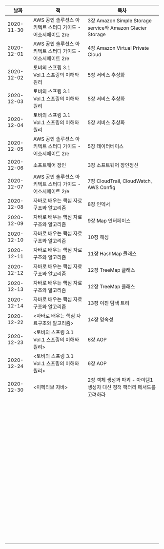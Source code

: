 | 날짜       | 책                                                          | 목차                                                         |
| ---------- | ----------------------------------------------------------- | ------------------------------------------------------------ |
| 2020-11-30 | AWS 공인 솔루션스 아키텍트 스터디 가이드 - 어소시에이트 2/e | 3장 Amazon Simple Storage service와 Amazon Glacier Storage   |
| 2020-12-01 | AWS 공인 솔루션스 아키텍트 스터디 가이드 - 어소시에이트 2/e | 4장 Amazon Virtual Private Cloud                             |
| 2020-12-02 | 토비의 스프링 3.1 Vol.1 스프링의 이해와 원리                | 5장 서비스 추상화                                            |
| 2020-12-03 | 토비의 스프링 3.1 Vol.1 스프링의 이해와 원리                | 5장 서비스 추상화                                            |
| 2020-12-04 | 토비의 스프링 3.1 Vol.1 스프링의 이해와 원리                | 5장 서비스 추상화                                            |
| 2020-12-05 | AWS 공인 솔루션스 아키텍트 스터디 가이드 - 어소시에이트 2/e | 5장 데이터베이스                                             |
| 2020-12-06 | 소프트웨어 장인                                             | 3장 소프트웨어 장인정신                                      |
| 2020-12-07 | AWS 공인 솔루션스 아키텍트 스터디 가이드 - 어소시에이트 2/e | 7장 CloudTrail, CloudWatch, AWS Config                       |
| 2020-12-08 | 자바로 배우는 핵심 자료구조와 알고리즘                      | 8장 인덱서                                                   |
| 2020-12-09 | 자바로 배우는 핵심 자료구조와 알고리즘                      | 9장 Map 인터페이스                                           |
| 2020-12-10 | 자바로 배우는 핵심 자료구조와 알고리즘                      | 10장 해싱                                                    |
| 2020-12-11 | 자바로 배우는 핵심 자료구조와 알고리즘                      | 11장 HashMap 클래스                                          |
| 2020-12-12 | 자바로 배우는 핵심 자료구조와 알고리즘                      | 12장 TreeMap 클래스                                          |
| 2020-12-13 | 자바로 배우는 핵심 자료구조와 알고리즘                      | 12장 TreeMap 클래스                                          |
| 2020-12-14 | 자바로 배우는 핵심 자료구조와 알고리즘                      | 13장 이진 탐색 트리                                          |
| 2020-12-22 | <자바로 배우는 핵심 자료구조와 알고리즘>                    | 14장 영속성                                                  |
| 2020-12-23 | <토비의 스프링 3.1 Vol.1 스프링의 이해와 원리>              | 6장 AOP                                                      |
| 2020-12-24 | <토비의 스프링 3.1 Vol.1 스프링의 이해와 원리>              | 6장 AOP                                                      |
| 2020-12-30 | <이펙티브 자바>                                             | 2장 객체 생성과 파괴 - 아이템1 생성자 대신 정적 팩터리 메서드를 고려하라 |
|            |                                                             |                                                              |
|            |                                                             |                                                              |
|            |                                                             |                                                              |
|            |                                                             |                                                              |
|            |                                                             |                                                              |
|            |                                                             |                                                              |
|            |                                                             |                                                              |
|            |                                                             |                                                              |
|            |                                                             |                                                              |
|            |                                                             |                                                              |
|            |                                                             |                                                              |
|            |                                                             |                                                              |
|            |                                                             |                                                              |
|            |                                                             |                                                              |
|            |                                                             |                                                              |
|            |                                                             |                                                              |
|            |                                                             |                                                              |
|            |                                                             |                                                              |
|            |                                                             |                                                              |
|            |                                                             |                                                              |
|            |                                                             |                                                              |
|            |                                                             |                                                              |
|            |                                                             |                                                              |
|            |                                                             |                                                              |
|            |                                                             |                                                              |
|            |                                                             |                                                              |
|            |                                                             |                                                              |
|            |                                                             |                                                              |
|            |                                                             |                                                              |
|            |                                                             |                                                              |
|            |                                                             |                                                              |
|            |                                                             |                                                              |
|            |                                                             |                                                              |
|            |                                                             |                                                              |
|            |                                                             |                                                              |
|            |                                                             |                                                              |
|            |                                                             |                                                              |
|            |                                                             |                                                              |
|            |                                                             |                                                              |
|            |                                                             |                                                              |
|            |                                                             |                                                              |
|            |                                                             |                                                              |
|            |                                                             |                                                              |
|            |                                                             |                                                              |
|            |                                                             |                                                              |
|            |                                                             |                                                              |
|            |                                                             |                                                              |
|            |                                                             |                                                              |
|            |                                                             |                                                              |
|            |                                                             |                                                              |
|            |                                                             |                                                              |
|            |                                                             |                                                              |
|            |                                                             |                                                              |
|            |                                                             |                                                              |
|            |                                                             |                                                              |
|            |                                                             |                                                              |
|            |                                                             |                                                              |
|            |                                                             |                                                              |
|            |                                                             |                                                              |
|            |                                                             |                                                              |
|            |                                                             |                                                              |
|            |                                                             |                                                              |
|            |                                                             |                                                              |
|            |                                                             |                                                              |
|            |                                                             |                                                              |
|            |                                                             |                                                              |
|            |                                                             |                                                              |
|            |                                                             |                                                              |
|            |                                                             |                                                              |
|            |                                                             |                                                              |
|            |                                                             |                                                              |
|            |                                                             |                                                              |
|            |                                                             |                                                              |
|            |                                                             |                                                              |
|            |                                                             |                                                              |
|            |                                                             |                                                              |
|            |                                                             |                                                              |
|            |                                                             |                                                              |
|            |                                                             |                                                              |

